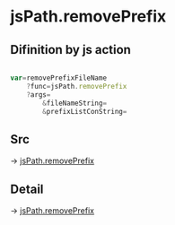 # jsPath.removePrefix

## Difinition by js action

```js.js

var=removePrefixFileName
	?func=jsPath.removePrefix
	?args=
		&fileNameString=
		&prefixListConString=
```

## Src

-> [jsPath.removePrefix](https://github.com/puutaro/CommandClick/blob/master/app/src/main/java/com/puutaro/commandclick/fragment_lib/terminal_fragment/js_interface/JsPath.kt#L75)

## Detail

-> [jsPath.removePrefix](https://github.com/puutaro/CommandClick/blob/master/md/developer/js_interface/details/JsPath/removePrefix.md)
